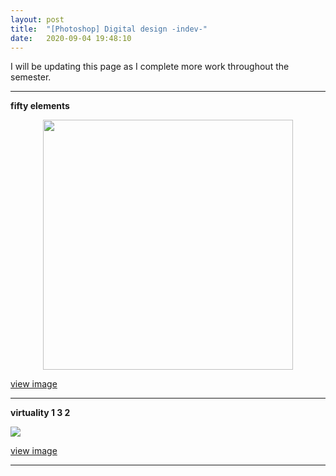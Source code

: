 ```yaml
---
layout: post
title:  "[Photoshop] Digital design -indev-"
date:   2020-09-04 19:48:10
---
```


I will be updating this page as I complete more work throughout the semester.

-----------------------------------------------------------

**fifty elements**

<p align="center">
    <img src="https://i.imgur.com/bUeaZJ7.jpg" width="400" >
</p>

[view image](https://i.imgur.com/bUeaZJ7.jpg)  

-----------------------------------------------------------

**virtuality 1 3 2**

<img src="https://i.imgur.com/9AEbQDV.png">

[view image](https://i.imgur.com/9AEbQDV.png)  

-----------------------------------------------------------

